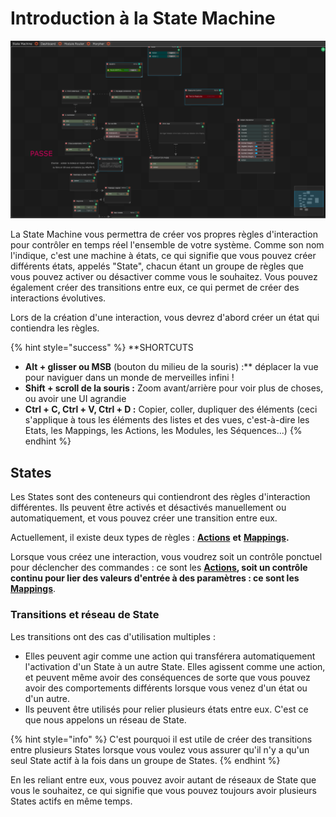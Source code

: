 # Introduction à la State Machine

![Une state machine plut&#xF4;t complexe.](../.gitbook/assets/statemachine-1.png)

La State Machine vous permettra de créer vos propres règles d'interaction pour contrôler en temps réel l'ensemble de votre système. Comme son nom l'indique, c'est une machine à états, ce qui signifie que vous pouvez créer différents états, appelés "State", chacun étant un groupe de règles que vous pouvez activer ou désactiver comme vous le souhaitez. Vous pouvez également créer des transitions entre eux, ce qui permet de créer des interactions évolutives.

Lors de la création d'une interaction, vous devrez d'abord créer un état qui contiendra les règles.

{% hint style="success" %}
\*\*SHORTCUTS

* **Alt + glisser ou MSB** \(bouton du milieu de la souris\) :\*\* déplacer la vue pour naviguer dans un monde de merveilles infini !  
* **Shift + scroll de la souris :** Zoom avant/arrière pour voir plus de choses, ou avoir une UI agrandie
* **Ctrl + C, Ctrl + V, Ctrl + D :** Copier, coller, dupliquer des éléments \(ceci s'applique à tous les éléments des listes et des vues, c'est-à-dire les Etats, les Mappings, les Actions, les Modules, les Séquences...\)
{% endhint %}

## States

Les States sont des conteneurs qui contiendront des règles d'interaction différentes. Ils peuvent être activés et désactivés manuellement ou automatiquement, et vous pouvez créer une transition entre eux.

Actuellement, il existe deux types de règles : [**Actions**](actions.md) **et** [**Mappings**](mappings.md)**.**

Lorsque vous créez une interaction, vous voudrez soit un contrôle ponctuel pour déclencher des commandes : ce sont les [**Actions**](actions.md)**, soit un contrôle continu pour lier des valeurs d'entrée à des paramètres : ce sont les** [**Mappings**](mappings.md).

### Transitions et réseau de State

Les transitions ont des cas d'utilisation multiples :

* Elles peuvent agir comme une action qui transférera automatiquement l'activation d'un State à un autre State. Elles agissent comme une action, et peuvent même avoir des conséquences de sorte que vous pouvez avoir des comportements différents lorsque vous venez d'un état ou d'un autre. 
* Ils peuvent être utilisés pour relier plusieurs états entre eux. C'est ce que nous appelons un réseau de State.

{% hint style="info" %}
C'est pourquoi il est utile de créer des transitions entre plusieurs States lorsque vous voulez vous assurer qu'il n'y a qu'un seul State actif à la fois dans un groupe de States.
{% endhint %}

En les reliant entre eux, vous pouvez avoir autant de réseaux de State que vous le souhaitez, ce qui signifie que vous pouvez toujours avoir plusieurs States actifs en même temps.

